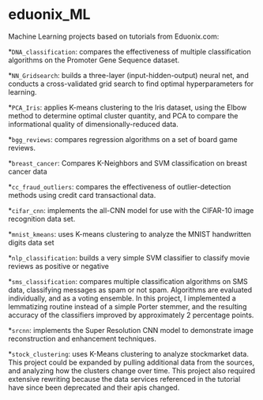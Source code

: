 # eduonix_ML
Machine Learning projects based on tutorials from Eduonix.com:

*`DNA_classification`: compares the effectiveness of multiple classification algorithms on the Promoter Gene Sequence dataset.

*`NN_Gridsearch`: builds a three-layer (input-hidden-output) neural net, and conducts a cross-validated grid search to find optimal hyperparameters for learning.

*`PCA_Iris`: applies K-means clustering to the Iris dataset, using the Elbow method to determine optimal cluster quantity, and PCA to compare the informational quality of dimensionally-reduced data.

*`bgg_reviews`: compares regression algorithms on a set of board game reviews.

*`breast_cancer`: Compares K-Neighbors and SVM classification on breast cancer data

*`cc_fraud_outliers`: compares the effectiveness of outlier-detection methods using credit card transactional data.

*`cifar_cnn`: implements the all-CNN model for use with the CIFAR-10 image recognition data set.

*`mnist_kmeans`: uses K-means clustering to analyze the MNIST handwritten digits data set

*`nlp_classification`: builds a very simple SVM classifier to classify movie reviews as positive or negative

*`sms_classification`: compares multiple classification algorithms on SMS data, classifying messages as spam or not spam.  Algorithms are evaluated individually, and as a voting ensemble.  In this project, I implemented a lemmatizing routine instead of a simple Porter stemmer, and the resulting accuracy of the classifiers improved by approximately 2 percentage points.

*`srcnn`: implements the Super Resolution CNN model to demonstrate image reconstruction and enhancement techniques.

*`stock_clustering`:  uses K-Means clustering to analyze stockmarket data.  This project could be expanded by pulling additional data from the sources, and analyzing how the clusters change over time.  This project also required extensive rewriting because the data services referenced in the tutorial have since been deprecated and their apis changed.
